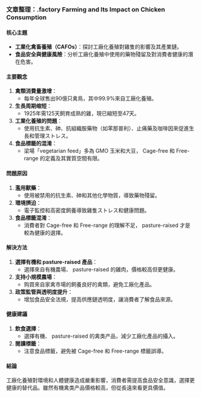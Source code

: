 ### 文章整理：.factory Farming and Its Impact on Chicken Consumption

#### 核心主題
- **工業化禽畜養殖（CAFOs）**：探討工廠化養殖對雞隻的影響及其產業鏈。
- **食品安全與健康風險**：分析工廠化養殖中使用的藥物殘留及對消費者健康的潛在危害。

#### 主要觀念
1. **禽類消費量激增**：
   - 每年全球售出90億只禽鳥，其中99.9%來自工廠化養殖。
2. **生長周期缩短**：
   - 1925年需125天飼育成熟的雞，現已縮短至47天。
3. **工業化養殖的問題**：
   - 使用抗生素、砷、抗組織胺藥物（如苯那普利）、止痛藥及咖啡因來促進生長和管理ストレス。
4. **食品標籤的混淆**：
   - 梁場「vegetarian feed」多為 GMO 玉米和大豆， Cage-free 和 Free-range 的定義及其實質空間有限。

#### 問題原因
1. **濫用獸藥**：
   - 使用被禁用的抗生素、砷和其他化學物質，導致藥物殘留。
2. **環境擠迫**：
   - 電子監控和高密度飼養導致雞隻ストレス和健康問題。
3. **食品標籤混淆**：
   - 消費者對 Cage-free 和 Free-range 的理解不足， pasture-raised 才是較為健康的選擇。

#### 解決方法
1. **選擇有機和 pasture-raised 產品**：
   - 選擇來自有機農場、 pasture-raised 的雞肉，價格較高但更健康。
2. **支持小規模農場**：
   - 购買來自家禽市場的飼養良好的禽類，避免工廠化產品。
3. **政策監管與透明度提升**：
   - 增加食品安全法規，提高供應鏈透明度，讓消費者了解食品來源。

#### 健康建議
1. **飲食選擇**：
   - 選擇有機、 pasture-raised 的禽类产品，減少工廠化產品的攝入。
2. **閱讀標籤**：
   - 注意食品標籤，避免被 Cage-free 和 Free-range 標籤誤導。

#### 結論
工廠化養殖對環境和人體健康造成嚴重影響，消費者需提高食品安全意識，選擇更健康的替代品。雖然有機禽类产品價格較高，但從長遠來看更具價值。